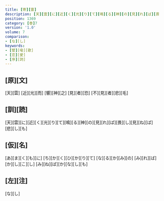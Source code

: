 ```yaml
---
title: [寄][雷]
description: [天][雲][に][近][く][光][り][て][鳴][る][神][の][見][れ][ば][畏][し][見][ね][ば][悲][し][も]
position: 1369
category: [巻]7
version: '1.0'
volume: 7
comparison:
- [な][し]
keywords:
- [譬][喩][歌]
- [恋][愛]
- [序][詞]
---
```


## [原][文]

[天][雲] [近][光][而] [響][神][之] [見][者][恐] [不][見][者][悲][毛]

## [訓][読]

[天][雲][に][近][く][光][り][て][鳴][る][神][の][見][れ][ば][畏][し][見][ね][ば][悲][し][も]

## [仮][名]

[あ][ま][く][も][に] [ち][か][く][ひ][か][り][て] [な][る][か][み][の] [み][れ][ば][か][し][こ][し] [み][ね][ば][か][な][し][も]

## [左][注]

[な][し]
